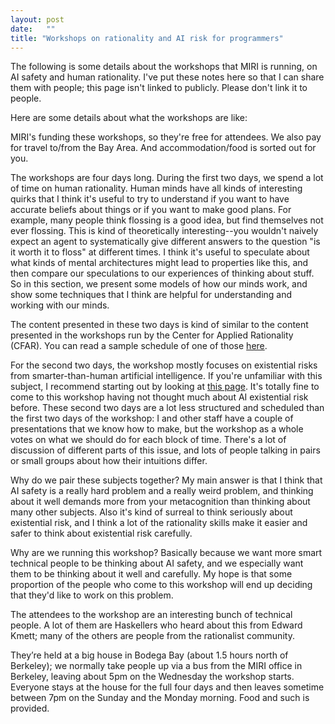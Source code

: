 ```yaml
---
layout: post
date:   ""
title: "Workshops on rationality and AI risk for programmers"
---
```


The following is some details about the workshops that MIRI is running, on AI safety and human rationality. I've put these notes here so that I can share them with people; this page isn't linked to publicly. Please don't link it to people.

Here are some details about what the workshops are like:

MIRI's funding these workshops, so they're free for attendees. We also pay for travel to/from the Bay Area. And accommodation/food is sorted out for you.

The workshops are four days long. During the first two days, we spend a lot of time on human rationality. Human minds have all kinds of interesting quirks that I think it's useful to try to understand if you want to have accurate beliefs about things or if you want to make good plans. For example, many people think flossing is a good idea, but find themselves not ever flossing. This is kind of theoretically interesting--you wouldn't naively expect an agent to systematically give different answers to the question "is it worth it to floss" at different times. I think it's useful to speculate about what kinds of mental architectures might lead to properties like this, and then compare our speculations to our experiences of thinking about stuff. So in this section, we present some models of how our minds work, and show some techniques that I think are helpful for understanding and working with our minds.

The content presented in these two days is kind of similar to the content presented in the workshops run by the Center for Applied Rationality (CFAR). You can read a sample schedule of one of those [here](http://www.rationality.org/workshops/sample-schedule).

For the second two days, the workshop mostly focuses on existential risks from smarter-than-human artificial intelligence. If you're unfamiliar with this subject, I recommend starting out by looking at [this page](https://80000hours.org/problem-profiles/positively-shaping-artificial-intelligence/). It's totally fine to come to this workshop having not thought much about AI existential risk before. These second two days are a lot less structured and scheduled than the first two days of the workshop: I and other staff have a couple of presentations that we know how to make, but the workshop as a whole votes on what we should do for each block of time. There's a lot of discussion of different parts of this issue, and lots of people talking in pairs or small groups about how their intuitions differ.

Why do we pair these subjects together? My main answer is that I think that AI safety is a really hard problem and a really weird problem, and thinking about it well demands more from your metacognition than thinking about many other subjects. Also it's kind of surreal to think seriously about existential risk, and I think a lot of the rationality skills make it easier and safer to think about existential risk carefully.

Why are we running this workshop? Basically because we want more smart technical people to be thinking about AI safety, and we especially want them to be thinking about it well and carefully. My hope is that some proportion of the people who come to this workshop will end up deciding that they'd like to work on this problem.

The attendees to the workshop are an interesting bunch of technical people. A lot of them are Haskellers who heard about this from Edward Kmett; many of the others are people from the rationalist community.

They’re held at a big house in Bodega Bay (about 1.5 hours north of Berkeley); we normally take people up via a bus from the MIRI office in Berkeley, leaving about 5pm on the Wednesday the workshop starts. Everyone stays at the house for the full four days and then leaves sometime between 7pm on the Sunday and the Monday morning. Food and such is provided.

